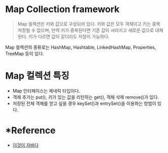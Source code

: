 # Map Collection framework
> Map 컬렉션은 키와 값으로 구성되어 있다. 키와 값은 모두 객체이고 키는 중복 저장될 수 없으며, 만약 키가 중복된다면 기존 값이 사라지고 새로운 값으로 대체된다. 키가 다르면 값이 같더라도 저장이 가능하다.

Map 컬렉션의 종류로는 HashMap, Hashtable, LinkedHashMap, Properties, TreeMap 등이 있다.

# Map 컬렉션 특징
+ Map 인터페이스는 제네릭 타입이다.
+ 객체 추가는 put(), 키가 있는 값을 리턴하는 get(), 객체 삭제 remove()가 있다.
+ 저장된 전체 객체를 얻고 싶을 경우 keySet()과 entrySet()을 이용하는 방법이 있다.

# *Reference
+ [이것이 자바다](http://www.yes24.com/Product/Goods/15651484)
